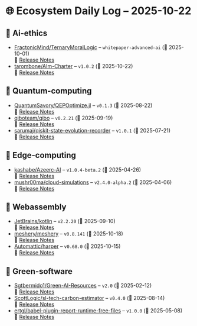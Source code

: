 # 🌐 Ecosystem Daily Log – 2025-10-22

## 🔹 Ai-ethics
- [FractonicMind/TernaryMoralLogic](https://github.com/FractonicMind/TernaryMoralLogic/releases/tag/whitepaper-advanced-ai) – `whitepaper-advanced-ai` (📅 2025-10-01)  
  🔗 [Release Notes](https://github.com/FractonicMind/TernaryMoralLogic/releases/tag/whitepaper-advanced-ai)
- [tarombone/AIm-Charter](https://github.com/tarombone/AIm-Charter/releases/tag/v1.0.2) – `v1.0.2` (📅 2025-10-22)  
  🔗 [Release Notes](https://github.com/tarombone/AIm-Charter/releases/tag/v1.0.2)

## 🔹 Quantum-computing
- [QuantumSavory/QEPOptimize.jl](https://github.com/QuantumSavory/QEPOptimize.jl/releases/tag/v0.1.3) – `v0.1.3` (📅 2025-08-22)  
  🔗 [Release Notes](https://github.com/QuantumSavory/QEPOptimize.jl/releases/tag/v0.1.3)
- [qiboteam/qibo](https://github.com/qiboteam/qibo/releases/tag/v0.2.21) – `v0.2.21` (📅 2025-09-19)  
  🔗 [Release Notes](https://github.com/qiboteam/qibo/releases/tag/v0.2.21)
- [sarumaj/qiskit-state-evolution-recorder](https://github.com/sarumaj/qiskit-state-evolution-recorder/releases/tag/v1.0.1) – `v1.0.1` (📅 2025-07-21)  
  🔗 [Release Notes](https://github.com/sarumaj/qiskit-state-evolution-recorder/releases/tag/v1.0.1)

## 🔹 Edge-computing
- [kashabe/Azeerc-AI](https://github.com/kashabe/Azeerc-AI/releases/tag/v1.0.4-beta.2) – `v1.0.4-beta.2` (📅 2025-04-26)  
  🔗 [Release Notes](https://github.com/kashabe/Azeerc-AI/releases/tag/v1.0.4-beta.2)
- [mushr00ma/cloud-simulations](https://github.com/mushr00ma/cloud-simulations/releases/tag/v2.4.0-alpha.2) – `v2.4.0-alpha.2` (📅 2025-04-06)  
  🔗 [Release Notes](https://github.com/mushr00ma/cloud-simulations/releases/tag/v2.4.0-alpha.2)

## 🔹 Webassembly
- [JetBrains/kotlin](https://github.com/JetBrains/kotlin/releases/tag/v2.2.20) – `v2.2.20` (📅 2025-09-10)  
  🔗 [Release Notes](https://github.com/JetBrains/kotlin/releases/tag/v2.2.20)
- [meshery/meshery](https://github.com/meshery/meshery/releases/tag/v0.8.141) – `v0.8.141` (📅 2025-10-18)  
  🔗 [Release Notes](https://github.com/meshery/meshery/releases/tag/v0.8.141)
- [Automattic/harper](https://github.com/Automattic/harper/releases/tag/v0.68.0) – `v0.68.0` (📅 2025-10-15)  
  🔗 [Release Notes](https://github.com/Automattic/harper/releases/tag/v0.68.0)

## 🔹 Green-software
- [Sgtbermido1/Green-AI-Resources](https://github.com/Sgtbermido1/Green-AI-Resources/releases/tag/v2.0) – `v2.0` (📅 2025-02-12)  
  🔗 [Release Notes](https://github.com/Sgtbermido1/Green-AI-Resources/releases/tag/v2.0)
- [ScottLogic/sl-tech-carbon-estimator](https://github.com/ScottLogic/sl-tech-carbon-estimator/releases/tag/v0.4.0) – `v0.4.0` (📅 2025-08-14)  
  🔗 [Release Notes](https://github.com/ScottLogic/sl-tech-carbon-estimator/releases/tag/v0.4.0)
- [ertgl/babel-plugin-report-runtime-free-files](https://github.com/ertgl/babel-plugin-report-runtime-free-files/releases/tag/v1.0.0) – `v1.0.0` (📅 2025-05-08)  
  🔗 [Release Notes](https://github.com/ertgl/babel-plugin-report-runtime-free-files/releases/tag/v1.0.0)